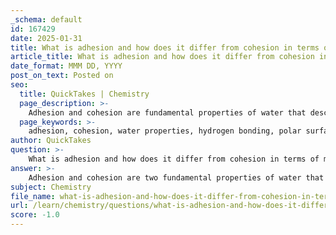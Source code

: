 ```yaml
---
_schema: default
id: 167429
date: 2025-01-31
title: What is adhesion and how does it differ from cohesion in terms of mechanism?
article_title: What is adhesion and how does it differ from cohesion in terms of mechanism?
date_format: MMM DD, YYYY
post_on_text: Posted on
seo:
  title: QuickTakes | Chemistry
  page_description: >-
    Adhesion and cohesion are fundamental properties of water that describe the attraction between water molecules and other substances versus the attraction between water molecules themselves, highlighting their crucial roles in various biological and physical processes.
  page_keywords: >-
    adhesion, cohesion, water properties, hydrogen bonding, polar surfaces, surface tension, capillary action, biological processes, water transport, xylem vessels
author: QuickTakes
question: >-
    What is adhesion and how does it differ from cohesion in terms of mechanism?
answer: >-
    Adhesion and cohesion are two fundamental properties of water that play crucial roles in various biological and physical processes.\n\n### Adhesion\nAdhesion refers to the attraction between water molecules and other substances. This property is particularly significant when water interacts with polar or charged surfaces. For example, when water comes into contact with the walls of a glass container, the water molecules are attracted to the glass due to the polar nature of both the water and the glass. This attraction causes water to "climb" the sides of the container, leading to phenomena such as the formation of a meniscus, where the surface of the water curves upward at the edges.\n\n### Cohesion\nCohesion, on the other hand, is the attraction between water molecules themselves. This property arises from hydrogen bonding, which allows water molecules to stick together. Cohesion is responsible for water's high surface tension, enabling it to form droplets and maintain a continuous column of water. This is particularly important in biological systems, such as in the transport of water through plants, where cohesive forces help pull water upward through the xylem vessels.\n\n### Mechanism Differences\nThe key difference between adhesion and cohesion lies in the nature of the attraction:\n- **Adhesion** involves the attraction between different substances (e.g., water and glass), which facilitates interactions with surfaces and aids in processes like capillary action.\n- **Cohesion** involves the attraction between like molecules (e.g., water and water), which maintains the integrity of the water column and contributes to surface tension.\n\n### Summary\nIn summary, while both adhesion and cohesion are essential for the behavior of water, they operate through different mechanisms. Adhesion allows water to interact with and adhere to other materials, while cohesion keeps water molecules bonded to each other. Together, these properties enable critical processes such as capillary action, which is vital for water transport in plants and other biological systems.
subject: Chemistry
file_name: what-is-adhesion-and-how-does-it-differ-from-cohesion-in-terms-of-mechanism.md
url: /learn/chemistry/questions/what-is-adhesion-and-how-does-it-differ-from-cohesion-in-terms-of-mechanism
score: -1.0
---
```


&nbsp;